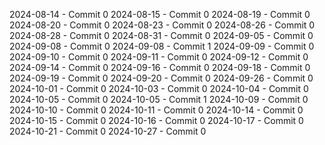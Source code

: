 2024-08-14 - Commit 0
2024-08-15 - Commit 0
2024-08-19 - Commit 0
2024-08-20 - Commit 0
2024-08-23 - Commit 0
2024-08-26 - Commit 0
2024-08-28 - Commit 0
2024-08-31 - Commit 0
2024-09-05 - Commit 0
2024-09-08 - Commit 0
2024-09-08 - Commit 1
2024-09-09 - Commit 0
2024-09-10 - Commit 0
2024-09-11 - Commit 0
2024-09-12 - Commit 0
2024-09-14 - Commit 0
2024-09-16 - Commit 0
2024-09-18 - Commit 0
2024-09-19 - Commit 0
2024-09-20 - Commit 0
2024-09-26 - Commit 0
2024-10-01 - Commit 0
2024-10-03 - Commit 0
2024-10-04 - Commit 0
2024-10-05 - Commit 0
2024-10-05 - Commit 1
2024-10-09 - Commit 0
2024-10-10 - Commit 0
2024-10-11 - Commit 0
2024-10-14 - Commit 0
2024-10-15 - Commit 0
2024-10-16 - Commit 0
2024-10-17 - Commit 0
2024-10-21 - Commit 0
2024-10-27 - Commit 0
